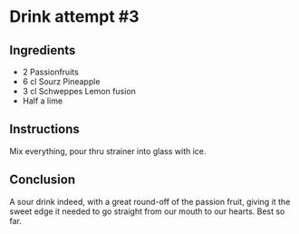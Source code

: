 
# Drink attempt #3

## Ingredients

* 2 Passionfruits
* 6 cl Sourz Pineapple
* 3 cl Schweppes Lemon fusion
* Half a lime

## Instructions

Mix everything, pour thru strainer into glass with ice.

## Conclusion

A sour drink indeed, with a great round-off of the passion fruit, giving it the sweet edge it needed to go straight from our mouth to our hearts. Best so far.
